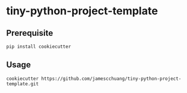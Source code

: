 # tiny-python-project-template

## Prerequisite

```shell
pip install cookiecutter
```

## Usage

```shell
cookiecutter https://github.com/jamescchuang/tiny-python-project-template.git
```
